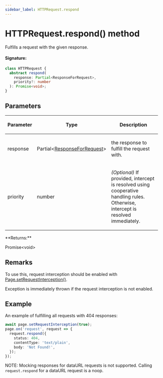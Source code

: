 ```yaml
---
sidebar_label: HTTPRequest.respond
---
```


# HTTPRequest.respond() method

Fulfills a request with the given response.

#### Signature:

```typescript
class HTTPRequest {
  abstract respond(
    response: Partial<ResponseForRequest>,
    priority?: number
  ): Promise<void>;
}
```

## Parameters

<table><thead><tr><th>

Parameter

</th><th>

Type

</th><th>

Description

</th></tr></thead>
<tbody><tr><td>

response

</td><td>

Partial&lt;[ResponseForRequest](./puppeteer.responseforrequest.md)&gt;

</td><td>

the response to fulfill the request with.

</td></tr>
<tr><td>

priority

</td><td>

number

</td><td>

_(Optional)_ If provided, intercept is resolved using cooperative handling rules. Otherwise, intercept is resolved immediately.

</td></tr>
</tbody></table>
**Returns:**

Promise&lt;void&gt;

## Remarks

To use this, request interception should be enabled with [Page.setRequestInterception()](./puppeteer.page.setrequestinterception.md).

Exception is immediately thrown if the request interception is not enabled.

## Example

An example of fulfilling all requests with 404 responses:

```ts
await page.setRequestInterception(true);
page.on('request', request => {
  request.respond({
    status: 404,
    contentType: 'text/plain',
    body: 'Not Found!',
  });
});
```

NOTE: Mocking responses for dataURL requests is not supported. Calling `request.respond` for a dataURL request is a noop.
